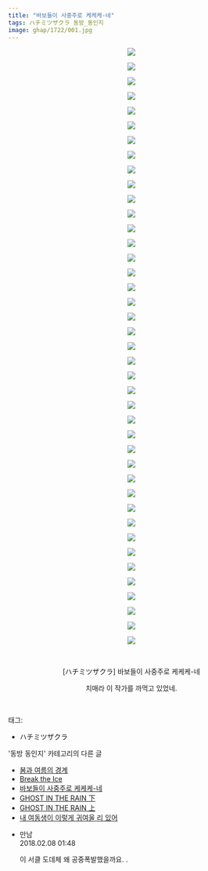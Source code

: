 ```yaml
---
title: "바보들이 사중주로 케케케-네"
tags: ハチミツザクラ 동방_동인지
image: ghap/1722/001.jpg
---
```

<div class="article">
<p style="text-align: center; clear: none; float: none;"><img src="{{ site.nasurl }}/ghap/1722/001.jpg"/></p>
<p style="text-align: center; clear: none; float: none;"><img src="{{ site.nasurl }}/ghap/1722/002.jpg"/></p>
<p style="text-align: center; clear: none; float: none;"><img src="{{ site.nasurl }}/ghap/1722/003.jpg"/></p>
<p style="text-align: center; clear: none; float: none;"><img src="{{ site.nasurl }}/ghap/1722/004.jpg"/></p>
<p style="text-align: center; clear: none; float: none;"><img src="{{ site.nasurl }}/ghap/1722/005.jpg"/></p>
<p style="text-align: center; clear: none; float: none;"><img src="{{ site.nasurl }}/ghap/1722/006.jpg"/></p>
<p style="text-align: center; clear: none; float: none;"><img src="{{ site.nasurl }}/ghap/1722/007.jpg"/></p>
<p style="text-align: center; clear: none; float: none;"><img src="{{ site.nasurl }}/ghap/1722/008.jpg"/></p>
<p style="text-align: center; clear: none; float: none;"><img src="{{ site.nasurl }}/ghap/1722/009.jpg"/></p>
<p style="text-align: center; clear: none; float: none;"><img src="{{ site.nasurl }}/ghap/1722/010.jpg"/></p>
<p style="text-align: center; clear: none; float: none;"><img src="{{ site.nasurl }}/ghap/1722/011.jpg"/></p>
<p style="text-align: center; clear: none; float: none;"><img src="{{ site.nasurl }}/ghap/1722/012.jpg"/></p>
<p style="text-align: center; clear: none; float: none;"><img src="{{ site.nasurl }}/ghap/1722/013.jpg"/></p>
<p style="text-align: center; clear: none; float: none;"><img src="{{ site.nasurl }}/ghap/1722/014.jpg"/></p>
<p style="text-align: center; clear: none; float: none;"><img src="{{ site.nasurl }}/ghap/1722/015.jpg"/></p>
<p style="text-align: center; clear: none; float: none;"><img src="{{ site.nasurl }}/ghap/1722/016.jpg"/></p>
<p style="text-align: center; clear: none; float: none;"><img src="{{ site.nasurl }}/ghap/1722/017.jpg"/></p>
<p style="text-align: center; clear: none; float: none;"><img src="{{ site.nasurl }}/ghap/1722/018.jpg"/></p>
<p style="text-align: center; clear: none; float: none;"><img src="{{ site.nasurl }}/ghap/1722/019.jpg"/></p>
<p style="text-align: center; clear: none; float: none;"><img src="{{ site.nasurl }}/ghap/1722/020.jpg"/></p>
<p style="text-align: center; clear: none; float: none;"><img src="{{ site.nasurl }}/ghap/1722/021.jpg"/></p>
<p style="text-align: center; clear: none; float: none;"><img src="{{ site.nasurl }}/ghap/1722/022.jpg"/></p>
<p style="text-align: center; clear: none; float: none;"><img src="{{ site.nasurl }}/ghap/1722/023.jpg"/></p>
<p style="text-align: center; clear: none; float: none;"><img src="{{ site.nasurl }}/ghap/1722/024.jpg"/></p>
<p style="text-align: center; clear: none; float: none;"><img src="{{ site.nasurl }}/ghap/1722/025.jpg"/></p>
<p style="text-align: center; clear: none; float: none;"><img src="{{ site.nasurl }}/ghap/1722/026.jpg"/></p>
<p style="text-align: center; clear: none; float: none;"><img src="{{ site.nasurl }}/ghap/1722/027.jpg"/></p>
<p style="text-align: center; clear: none; float: none;"><img src="{{ site.nasurl }}/ghap/1722/028.jpg"/></p>
<p style="text-align: center; clear: none; float: none;"><img src="{{ site.nasurl }}/ghap/1722/029.jpg"/></p>
<p style="text-align: center; clear: none; float: none;"><img src="{{ site.nasurl }}/ghap/1722/030.jpg"/></p>
<p style="text-align: center; clear: none; float: none;"><img src="{{ site.nasurl }}/ghap/1722/031.jpg"/></p>
<p style="text-align: center; clear: none; float: none;"><img src="{{ site.nasurl }}/ghap/1722/032.jpg"/></p>
<p style="text-align: center; clear: none; float: none;"><img src="{{ site.nasurl }}/ghap/1722/033.jpg"/></p>
<p style="text-align: center; clear: none; float: none;"><img src="{{ site.nasurl }}/ghap/1722/034.jpg"/></p>
<p style="text-align: center; clear: none; float: none;"><img src="{{ site.nasurl }}/ghap/1722/035.jpg"/></p>
<p style="text-align: center; clear: none; float: none;"><img src="{{ site.nasurl }}/ghap/1722/036.jpg"/></p>
<p style="text-align: center; clear: none; float: none;"><img src="{{ site.nasurl }}/ghap/1722/037.jpg"/></p>
<p style="text-align: center; clear: none; float: none;"><img src="{{ site.nasurl }}/ghap/1722/038.jpg"/></p>
<p style="text-align: center; clear: none; float: none;"><img src="{{ site.nasurl }}/ghap/1722/039.jpg"/></p>
<p style="text-align: center; clear: none; float: none;"><img src="{{ site.nasurl }}/ghap/1722/040.jpg"/></p>
<p style="text-align: center; clear: none; float: none;"><img src="{{ site.nasurl }}/ghap/1722/041.jpg"/></p>
<p style="text-align: center; clear: none; float: none;"><br/></p>
<p style="text-align: center; clear: none; float: none;">[ハチミツザクラ] 바보들이 사중주로 케케케-네</p>
<p style="text-align: center; clear: none; float: none;">치매라 이 작가를 까먹고 있었네.</p>
<p><br/></p>
</div><div class="tagTrail">
<p>태그: </p>
<ul>
<li>ハチミツザクラ</li>
</ul>
</div><div class="another">
<p>'동방 동인지' 카테고리의 다른 글</p>
<ul>
<li><a href="/2016-08-20-ghap_1724">봄과 여름의 경계</a></li>
<li><a href="/2016-08-20-ghap_1723">Break the Ice</a></li>
<li><a href="/2016-08-20-ghap_1722">바보들이 사중주로 케케케-네</a></li>
<li><a href="/2016-08-20-ghap_1721">GHOST IN THE RAIN 下</a></li>
<li><a href="/2016-08-20-ghap_1720">GHOST IN THE RAIN 上</a></li>
<li><a href="/2016-08-20-ghap_1719">내 여동생이 이렇게 귀여울 리 있어</a></li>
</ul>
</div><div class="cb_module cb_fluid">
<div class="cb_wrt cb_profile">
<div class="comment">
<ul>
<li class="cb_thumb_off" id="comment15194867">
<div class="cb_comment_area">
<div class="cb_info_area">
<div class="cb_section">
<span class="cb_nick_name">만남</span>
</div>
<div class="cb_section">
<span class="cb_date">2018.02.08 01:48 </span>
</div>
</div>
<div class="cb_dsc_comment">
<p class="cb_dsc">
											이 서클 도데체 왜 공중폭발했을까요. .
										</p>
</div>
</div></li>
</ul>
</div>
</div><!-- commentList close -->
</div>
<br/>
<p id="refer"></p>
<br/>
